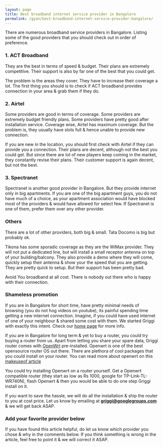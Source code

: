 ```yaml
---
layout: page
title: Best broadband internet service provider in Bangalore
permalink: /gyan/best-broadband-internet-service-provider-bangalore/
---
```

There are numerous broadband service providers in Bangalore. Listing some of the good providers that you should check out in order of preference. 

### 1. ACT Broadband

They are the best in terms of speed & budget. Their plans are extremely competitive. Their support is also by far one of the best that you could get. 

The problem is the areas they cover. They have to increase their coverage a lot. The first thing you should is to check if ACT broadband provides connection in your area & grab them if they do.

### 2. Airtel

Some providers are good in terms of coverage. Some providers are extremely budget friendly plans. Some providers have pretty good after installation service. Coverage wise, Airtel has maximum coverage. But the problem is, they usually have slots full & hence unable to provide new connection.

If you are new in the location, you should first check with Airtel if they can provide you a connection. Their plans are decent, although not the best you could get. But since there are lot of new players keep coming in the market, they constantly revise their plans. Their customer support is again decent, but not the best. 

### 3. Spectranet

Spectranet is another good provider in Bangalore. But they provide internet only in big apartments. If you are one of the big apartment guys, you do not have much of a choice, as your apartment association would have blocked most of the providers & would have allowed for select few. If Spectranet is one of them, prefer them over any other provider. 


### Others

There are a lot of other providers, both big & small. Tata Docomo is big but probably ok. 

Tikona has some sporadic coverage as they are the WiMax provider. They will not put a dedicated line, but will install a small receptor antenna on top of your building/balcony. They also provide a demo where they will come, quickly setup their antenna & show your the speed that you are getting. They are pretty quick to setup. But their support has been pretty bad. 

Avoid You broadband at all cost. There is nobody out there who is happy with their connection. 

### Shameless promotion

If you are in Bangalore for short time, have pretty minimal needs of browsing (you do not hog videos on youtube), its painful spending time getting a new internet connection. Imagine, if you could have used internet of one of your neighbour & shared some cost with them. We started Griggi with exactly this intent. Check our [home page](/) for more info. 

If you are in Bangalore for long term & yet to buy a router, you could try buying a router from us. Apart from letting you share your spare data, Griggi router comes with [OpenWrt](https://openwrt.org) pre-installed. Openwrt is one of the best opensource router OS out there. There are plethora of cool packages that you could install on your router. You can read more about openwrt on this [makeuseof article](http://www.makeuseof.com/tag/what-is-openwrt-and-why-should-i-use-it-for-my-router/)

You could try installing Openwrt on a router yourself. Get a Openwrt compatible router (they start as low as Rs 1000, google for TP-Link-TL-WR740N), flash Openwrt & then you would be able to do one step Griggi install on it. 

If you want to save the hassle, we will do all the installation & ship the router to you at cost price. Let us know by emailing at **griggi@googlegroups.com** & we will get back ASAP.

### Add your favorite provider below

If you have found this article helpful, do let us know which provider you chose & why in the comments below. If you think something is wrong in the article, feel free to point it & we will correct it ASAP.
